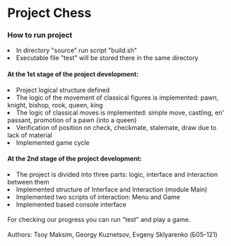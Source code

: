 # Project Chess

### How to run project
<li> In directory "source" run script "build.sh"</li>
<li> Executable file "test" will be stored there in the same directory</li>

#### At the 1st stage of the project development:

<li> Project logical structure defined</li>
<li> The logic of the movement of classical figures is implemented: pawn, knight, bishop, rook, queen, king</li> 
<li> The logic of classical moves is implemented: simple move, castling, en' passant, promotion of a pawn (into a queen)</li>
<li> Verification of position on check, checkmate, stalemate, draw due to lack of material</li>
<li> Implemented game cycle</li>

#### At the 2nd stage of the project development:

<li> The project is divided into three parts: logic, interface and interaction between them</li>
<li> Implemented structure of Interface and Interaction (module Main)</li>
<li> Implemented two scripts of interaction: Menu and Game </li>
<li> Implemented based console interface </li>

<br/>
For checking our progress you can run "test" and play a game. <br/>

<br/>
Authors: Tsoy Maksim, Georgy Kuznetsov, Evgeny Sklyarenko (Б05-121)